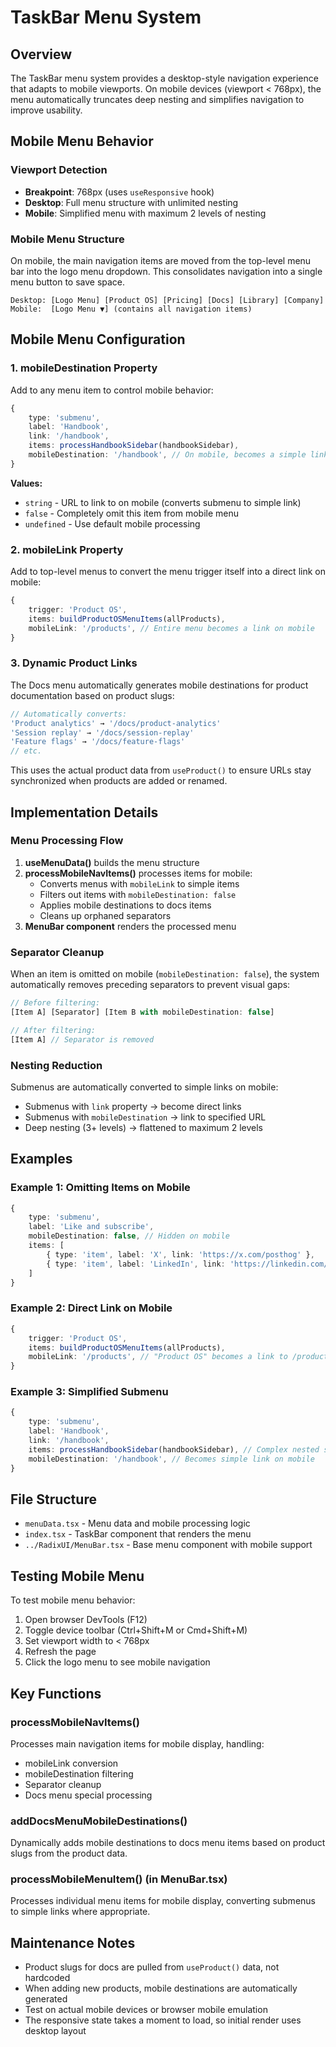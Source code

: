 # TaskBar Menu System

## Overview

The TaskBar menu system provides a desktop-style navigation experience that adapts to mobile viewports. On mobile devices (viewport < 768px), the menu automatically truncates deep nesting and simplifies navigation to improve usability.

## Mobile Menu Behavior

### Viewport Detection
- **Breakpoint**: 768px (uses `useResponsive` hook)
- **Desktop**: Full menu structure with unlimited nesting
- **Mobile**: Simplified menu with maximum 2 levels of nesting

### Mobile Menu Structure

On mobile, the main navigation items are moved from the top-level menu bar into the logo menu dropdown. This consolidates navigation into a single menu button to save space.

```
Desktop: [Logo Menu] [Product OS] [Pricing] [Docs] [Library] [Company]
Mobile:  [Logo Menu ▼] (contains all navigation items)
```

## Mobile Menu Configuration

### 1. mobileDestination Property

Add to any menu item to control mobile behavior:

```typescript
{
    type: 'submenu',
    label: 'Handbook',
    link: '/handbook',
    items: processHandbookSidebar(handbookSidebar),
    mobileDestination: '/handbook', // On mobile, becomes a simple link
}
```

**Values:**
- `string` - URL to link to on mobile (converts submenu to simple link)
- `false` - Completely omit this item from mobile menu
- `undefined` - Use default mobile processing

### 2. mobileLink Property

Add to top-level menus to convert the menu trigger itself into a direct link on mobile:

```typescript
{
    trigger: 'Product OS',
    items: buildProductOSMenuItems(allProducts),
    mobileLink: '/products', // Entire menu becomes a link on mobile
}
```

### 3. Dynamic Product Links

The Docs menu automatically generates mobile destinations for product documentation based on product slugs:

```typescript
// Automatically converts:
'Product analytics' → '/docs/product-analytics'
'Session replay' → '/docs/session-replay'
'Feature flags' → '/docs/feature-flags'
// etc.
```

This uses the actual product data from `useProduct()` to ensure URLs stay synchronized when products are added or renamed.

## Implementation Details

### Menu Processing Flow

1. **useMenuData()** builds the menu structure
2. **processMobileNavItems()** processes items for mobile:
   - Converts menus with `mobileLink` to simple items
   - Filters out items with `mobileDestination: false`
   - Applies mobile destinations to docs items
   - Cleans up orphaned separators
3. **MenuBar component** renders the processed menu

### Separator Cleanup

When an item is omitted on mobile (`mobileDestination: false`), the system automatically removes preceding separators to prevent visual gaps:

```typescript
// Before filtering:
[Item A] [Separator] [Item B with mobileDestination: false]

// After filtering:
[Item A] // Separator is removed
```

### Nesting Reduction

Submenus are automatically converted to simple links on mobile:
- Submenus with `link` property → become direct links
- Submenus with `mobileDestination` → link to specified URL
- Deep nesting (3+ levels) → flattened to maximum 2 levels

## Examples

### Example 1: Omitting Items on Mobile

```typescript
{
    type: 'submenu',
    label: 'Like and subscribe',
    mobileDestination: false, // Hidden on mobile
    items: [
        { type: 'item', label: 'X', link: 'https://x.com/posthog' },
        { type: 'item', label: 'LinkedIn', link: 'https://linkedin.com/company/posthog' },
    ]
}
```

### Example 2: Direct Link on Mobile

```typescript
{
    trigger: 'Product OS',
    items: buildProductOSMenuItems(allProducts),
    mobileLink: '/products', // "Product OS" becomes a link to /products on mobile
}
```

### Example 3: Simplified Submenu

```typescript
{
    type: 'submenu',
    label: 'Handbook',
    link: '/handbook',
    items: processHandbookSidebar(handbookSidebar), // Complex nested structure
    mobileDestination: '/handbook', // Becomes simple link on mobile
}
```

## File Structure

- `menuData.tsx` - Menu data and mobile processing logic
- `index.tsx` - TaskBar component that renders the menu
- `../RadixUI/MenuBar.tsx` - Base menu component with mobile support

## Testing Mobile Menu

To test mobile menu behavior:

1. Open browser DevTools (F12)
2. Toggle device toolbar (Ctrl+Shift+M or Cmd+Shift+M)
3. Set viewport width to < 768px
4. Refresh the page
5. Click the logo menu to see mobile navigation

## Key Functions

### processMobileNavItems()
Processes main navigation items for mobile display, handling:
- mobileLink conversion
- mobileDestination filtering
- Separator cleanup
- Docs menu special processing

### addDocsMenuMobileDestinations()
Dynamically adds mobile destinations to docs menu items based on product slugs from the product data.

### processMobileMenuItem() (in MenuBar.tsx)
Processes individual menu items for mobile display, converting submenus to simple links where appropriate.

## Maintenance Notes

- Product slugs for docs are pulled from `useProduct()` data, not hardcoded
- When adding new products, mobile destinations are automatically generated
- Test on actual mobile devices or browser mobile emulation
- The responsive state takes a moment to load, so initial render uses desktop layout